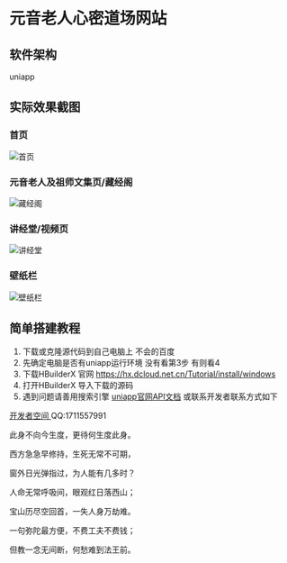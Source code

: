 # 元音老人心密道场网站

## 软件架构

uniapp

## 实际效果截图

### 首页

![首页]([https://imgse.com/i/pEkk9Xj)

### 元音老人及祖师文集页/藏经阁

![藏经阁](https://imgse.com/i/pEkFz9S)

### 讲经堂/视频页

![讲经堂](https://imgse.com/i/pEkkpcQ)

### 壁纸栏

![壁纸栏](https://imgse.com/i/pEkkS1g)


## 简单搭建教程

1.  下载或克隆源代码到自己电脑上 不会的百度
2.  先确定电脑是否有uniapp运行环境 没有看第3步 有则看4
3.  下载HBuilderX 官网 https://hx.dcloud.net.cn/Tutorial/install/windows
4.  打开HBuilderX 导入下载的源码
5.  遇到问题请善用搜索引擎 [uniapp官网API文档](  https://uniapp.dcloud.net.cn/api/ ) 或联系开发者联系方式如下

[开发者空间 ]( https://www.bilibili.com/video/BV1PDwJetE1D ) QQ:1711557991

此身不向今生度，更待何生度此身。 

西方急急早修持，生死无常不可期，

窗外日光弹指过，为人能有几多时？

人命无常呼吸间，眼观红日落西山；

宝山历尽空回首，一失人身万劫难。 

一句弥陀最方便，不费工夫不费钱；

但教一念无间断，何愁难到法王前。
